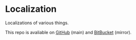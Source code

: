 Localization
============

Localizations of various things.

This repo is avaliable on [GitHub](https://github.com/angelXwind/Localization) (main) and [BitBucket](https://bitbucket.org/angelXwind/localization) (mirror).
